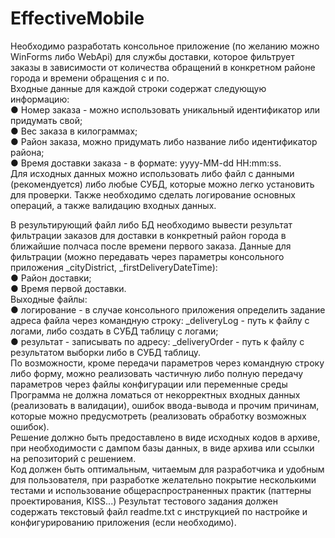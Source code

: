 # EffectiveMobile

Необходимо разработать консольное приложение (по желанию можно WinForms
либо WebApi) для службы доставки, которое фильтрует заказы в зависимости от
количества обращений в конкретном районе города и времени обращения с и по.<br />
Входные данные для каждой строки содержат следующую информацию: <br />
● Номер заказа - можно использовать уникальный идентификатор или
придумать свой; <br />
● Вес заказа в килограммах; <br />
● Район заказа, можно придумать либо название либо идентификатор
района; <br />
● Время доставки заказа - в формате: yyyy-MM-dd HH:mm:ss. <br />
Для исходных данных можно использовать либо файл с данными
(рекомендуется) либо любые СУБД, которые можно легко установить для проверки.
Также необходимо сделать логирование основных операций, а также
валидацию входных данных. <br />

В результирующий файл либо БД необходимо вывести результат фильтрации
заказов для доставки в конкретный район города в ближайшие полчаса после времени
первого заказа.
Данные для фильтрации (можно передавать через параметры консольного
приложения _cityDistrict, _firstDeliveryDateTime): <br />
● Район доставки; <br />
● Время первой доставки. <br />
Выходные файлы: <br />
● логирование - в случае консольного приложения определить задание адреса
файла через командную строку: _deliveryLog - путь к файлу с логами, либо
создать в СУБД таблицу с логами; <br />
● результат - записывать по адресу: _deliveryOrder - путь к файлу с результатом
выборки либо в СУБД таблицу. <br />
По возможности, кроме передачи параметров через командную строку либо
форму, можно реализовать частичную либо полную передачу параметров через файлы
конфигурации или переменные среды <br />
Программа не должна ломаться от некорректных входных данных (реализовать
в валидации), ошибок ввода-вывода и прочим причинам, которые можно
предусмотреть (реализовать обработку возможных ошибок). <br />
Решение должно быть предоставлено в виде исходных кодов в архиве, при
необходимости с дампом базы данных, в виде архива или ссылки на репозиторий с
решением. <br />
Код должен быть оптимальным, читаемым для разработчика и удобным для
пользователя, при разработке желательно покрытие несколькими тестами и
использование общераспространенных практик (паттерны проектирования, KISS...)
Результат тестового задания должен содержать текстовый файл readme.txt с
инструкцией по настройке и конфигурированию приложения (если необходимо).
